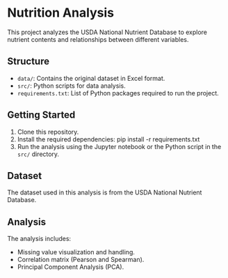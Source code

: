 # Nutrition Analysis

This project analyzes the USDA National Nutrient Database to explore nutrient contents and relationships between different variables.

## Structure

- `data/`: Contains the original dataset in Excel format.
- `src/`: Python scripts for data analysis.
- `requirements.txt`: List of Python packages required to run the project.

## Getting Started

1. Clone this repository.
2. Install the required dependencies:
       pip install -r requirements.txt
3. Run the analysis using the Jupyter notebook or the Python script in the `src/` directory.

## Dataset

The dataset used in this analysis is from the USDA National Nutrient Database.

## Analysis

The analysis includes:
- Missing value visualization and handling.
- Correlation matrix (Pearson and Spearman).
- Principal Component Analysis (PCA).


